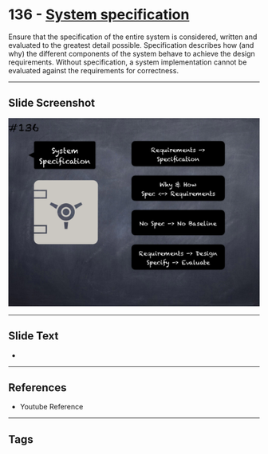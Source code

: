 # 136 - [System specification](System%20specification.md)
Ensure that the specification of the entire system is considered, written and evaluated to the greatest detail possible. Specification describes how (and why) the different components of the system behave to achieve the design requirements. Without specification, a system implementation cannot be evaluated against the requirements for correctness.
___
## Slide Screenshot
![0136.png](../../images/pitfalls_and_best_practices201/136.png)
___
## Slide Text
- 
___
## References
- Youtube Reference
___
## Tags